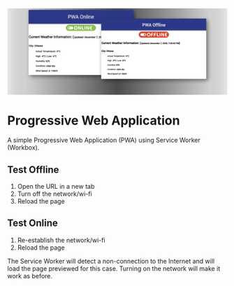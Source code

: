 <p align="center">
  <img src="/pwa.png" width="600px" alt="Progressive Web App" />
</p>

# Progressive Web Application
A simple Progressive Web Application (PWA) using Service Worker (Workbox).

## Test Offline
1. Open the URL in a new tab 
2. Turn off the network/wi-fi 
3. Reload the page

## Test Online
1. Re-establish the network/wi-fi 
3. Reload the page

The Service Worker will detect a non-connection to the Internet and will load the page previewed for this case. Turning on the network will make it work as before.
